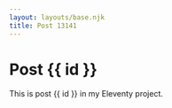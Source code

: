 ```yaml
---
layout: layouts/base.njk
title: Post 13141
---
```


# Post {{ id }}

This is post {{ id }} in my Eleventy project.
